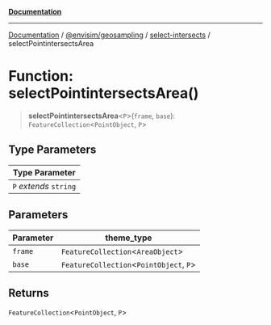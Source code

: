 [**Documentation**](../../../../README.md)

---

[Documentation](../../../../README.md) / [@envisim/geosampling](../../README.md) / [select-intersects](../README.md) / selectPointintersectsArea

# Function: selectPointintersectsArea()

> **selectPointintersectsArea**\<`P`\>(`frame`, `base`): `FeatureCollection`\<`PointObject`, `P`\>

## Type Parameters

| Type Parameter         |
| ---------------------- |
| `P` _extends_ `string` |

## Parameters

| Parameter | theme_type                                |
| --------- | ----------------------------------------- |
| `frame`   | `FeatureCollection`\<`AreaObject`\>       |
| `base`    | `FeatureCollection`\<`PointObject`, `P`\> |

## Returns

`FeatureCollection`\<`PointObject`, `P`\>
